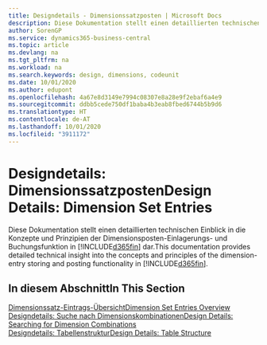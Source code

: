 ```yaml
---
title: Designdetails - Dimensionssatzposten | Microsoft Docs
description: Diese Dokumentation stellt einen detaillierten technischen Einblick in die Urheberrechtshinweise und Prinzipien bereit, die verwendet werden, um die Dimensionsposten-Einlagerungs- und Buchungsfunktion in  neu zu gestalten.
author: SorenGP
ms.service: dynamics365-business-central
ms.topic: article
ms.devlang: na
ms.tgt_pltfrm: na
ms.workload: na
ms.search.keywords: design, dimensions, codeunit
ms.date: 10/01/2020
ms.author: edupont
ms.openlocfilehash: 4a67e8d3149e7994c08307e8a28e9f2ebaf6a4e9
ms.sourcegitcommit: ddbb5cede750df1baba4b3eab8fbed6744b5b9d6
ms.translationtype: HT
ms.contentlocale: de-AT
ms.lasthandoff: 10/01/2020
ms.locfileid: "3911172"
---
```

# <a name="design-details-dimension-set-entries"></a><span data-ttu-id="9853f-103">Designdetails: Dimensionssatzposten</span><span class="sxs-lookup"><span data-stu-id="9853f-103">Design Details: Dimension Set Entries</span></span>
<span data-ttu-id="9853f-104">Diese Dokumentation stellt einen detaillierten technischen Einblick in die Konzepte und Prinzipien der Dimensionsposten-Einlagerungs- und Buchungsfunktion in [!INCLUDE[d365fin](includes/d365fin_md.md)] dar.</span><span class="sxs-lookup"><span data-stu-id="9853f-104">This documentation provides detailed technical insight into the concepts and principles of the dimension-entry storing and posting functionality in [!INCLUDE[d365fin](includes/d365fin_md.md)].</span></span>

## <a name="in-this-section"></a><span data-ttu-id="9853f-105">In diesem Abschnitt</span><span class="sxs-lookup"><span data-stu-id="9853f-105">In This Section</span></span>  
[<span data-ttu-id="9853f-106">Dimensionssatz-Eintrags-Übersicht</span><span class="sxs-lookup"><span data-stu-id="9853f-106">Dimension Set Entries Overview</span></span>](design-details-dimension-set-entries-overview.md)  
[<span data-ttu-id="9853f-107">Designdetails: Suche nach Dimensionskombinationen</span><span class="sxs-lookup"><span data-stu-id="9853f-107">Design Details: Searching for Dimension Combinations</span></span>](design-details-searching-for-dimension-combinations.md)  
[<span data-ttu-id="9853f-108">Designdetails: Tabellenstruktur</span><span class="sxs-lookup"><span data-stu-id="9853f-108">Design Details: Table Structure</span></span>](design-details-table-structure.md)  
